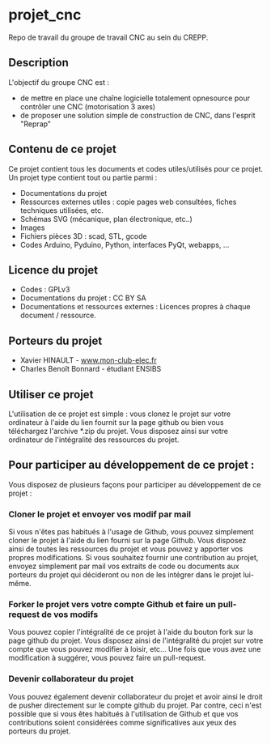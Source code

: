 # projet_cnc
Repo de travail du groupe de travail CNC au sein du CREPP. 

## Description 
L'objectif du groupe CNC est : 
* de mettre en place une chaîne logicielle totalement opnesource pour contrôler une CNC (motorisation 3 axes)
* de proposer une solution simple de construction de CNC, dans l'esprit "Reprap"

## Contenu de ce projet
Ce projet contient tous les documents et codes utiles/utilisés pour ce projet. Un projet type contient tout ou partie parmi : 
* Documentations du projet
* Ressources externes utiles : copie pages web consultées, fiches techniques utilisées, etc.
* Schémas SVG (mécanique, plan électronique, etc..)
* Images
* Fichiers pièces 3D : scad, STL, gcode
* Codes Arduino, Pyduino, Python, interfaces PyQt, webapps, ...

## Licence du projet
* Codes : GPLv3
* Documentations du projet : CC BY SA
* Documentations et ressources externes : Licences propres à chaque document / ressource.
 

## Porteurs du projet
* Xavier HINAULT - www.mon-club-elec.fr 
* Charles Benoît Bonnard - étudiant ENSIBS

## Utiliser ce projet

L'utilisation de ce projet est simple : vous clonez le projet sur votre ordinateur à l'aide du lien fournit sur la page github ou bien vous téléchargez l'archive *.zip du projet. Vous disposez ainsi sur votre ordinateur de l'intégralité des ressources du projet. 

## Pour participer au développement de ce projet :
Vous disposez de plusieurs façons pour participer au développement de ce projet : 

### Cloner le projet et envoyer vos modif par mail
Si vous n'êtes pas habitués à l'usage de Github, vous pouvez simplement cloner le projet à l'aide du lien fourni sur la page Github. 
Vous disposez ainsi de toutes les ressources du projet et vous pouvez y apporter vos propres modifications. 
Si vous souhaitez fournir une contribution au projet, envoyez simplement par mail vos extraits de code ou documents aux porteurs du projet qui décideront ou non de les intégrer dans le projet lui-même. 

### Forker le projet vers votre compte Github et faire un pull-request de vos modifs
Vous pouvez copier l'intégralité de ce projet à l'aide du bouton fork sur la page github du projet.
Vous disposez ainsi de l'intégralité du projet sur votre compte que vous pouvez modifier à loisir, etc...
Une fois que vous avez une modification à suggérer, vous pouvez faire un pull-request.
 
### Devenir collaborateur du projet
Vous pouvez également devenir collaborateur du projet et avoir ainsi le droit de pusher directement sur le compte github du projet. 
Par contre, ceci n'est possible que si vous êtes habitués à l'utilisation de Github et que vos contributions soient considérées comme significatives aux yeux des porteurs du projet. 

